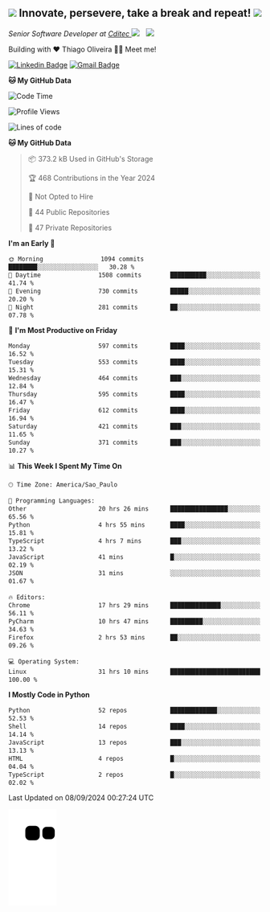 <h2><img src="https://emojis.slackmojis.com/emojis/images/1531849430/4246/blob-sunglasses.gif?1531849430" width="30"/> Innovate, persevere, take a break and repeat! <img src="https://media.giphy.com/media/12oufCB0MyZ1Go/giphy.gif" width="50"></h2>
<img align='right' src="https://media.giphy.com/media/M9gbBd9nbDrOTu1Mqx/giphy.gif" width="230">
<p><em>Senior Software Developer at <a href="https://www.cditec.com.br/">Cditec
</a><img src="https://media.giphy.com/media/WUlplcMpOCEmTGBtBW/giphy.gif" width="30"> 
</em></p>



Building with ❤️ Thiago Oliveira 👋🏽 Meet me!

[![Linkedin Badge](https://img.shields.io/badge/-Thiago-blue?style=flat-square&logo=Linkedin&logoColor=white&link=https://www.linkedin.com/in/tgmarinho/)](https://www.linkedin.com/in/thiagoceconelo/) 
[![Gmail Badge](https://img.shields.io/badge/-thiceconelo@gmail.com-c14438?style=flat-square&logo=Gmail&logoColor=white&link=mailto:thiceconelo@gmail.com)](mailto:thiceconelo@gmail.com)

</em></p>

<!-- <span style="height ">
![Anurag's GitHub stats](https://github-readme-stats.vercel.app/api?username=arthurspk&show_icons=true&theme=tokyonight)
</span> -->

**🐱 My GitHub Data** 
<!--START_SECTION:waka-->
![Code Time](http://img.shields.io/badge/Code%20Time-1%2C771%20hrs%2012%20mins-blue)

![Profile Views](http://img.shields.io/badge/Profile%20Views-5-blue)

![Lines of code](https://img.shields.io/badge/From%20Hello%20World%20I%27ve%20Written-5.0%20million%20lines%20of%20code-blue)

**🐱 My GitHub Data** 

> 📦 373.2 kB Used in GitHub's Storage 
 > 
> 🏆 468 Contributions in the Year 2024
 > 
> 🚫 Not Opted to Hire
 > 
> 📜 44 Public Repositories 
 > 
> 🔑 47 Private Repositories 
 > 
**I'm an Early 🐤** 

```text
🌞 Morning                1094 commits        ████████░░░░░░░░░░░░░░░░░   30.28 % 
🌆 Daytime                1508 commits        ██████████░░░░░░░░░░░░░░░   41.74 % 
🌃 Evening                730 commits         █████░░░░░░░░░░░░░░░░░░░░   20.20 % 
🌙 Night                  281 commits         ██░░░░░░░░░░░░░░░░░░░░░░░   07.78 % 
```
📅 **I'm Most Productive on Friday** 

```text
Monday                   597 commits         ████░░░░░░░░░░░░░░░░░░░░░   16.52 % 
Tuesday                  553 commits         ████░░░░░░░░░░░░░░░░░░░░░   15.31 % 
Wednesday                464 commits         ███░░░░░░░░░░░░░░░░░░░░░░   12.84 % 
Thursday                 595 commits         ████░░░░░░░░░░░░░░░░░░░░░   16.47 % 
Friday                   612 commits         ████░░░░░░░░░░░░░░░░░░░░░   16.94 % 
Saturday                 421 commits         ███░░░░░░░░░░░░░░░░░░░░░░   11.65 % 
Sunday                   371 commits         ███░░░░░░░░░░░░░░░░░░░░░░   10.27 % 
```


📊 **This Week I Spent My Time On** 

```text
🕑︎ Time Zone: America/Sao_Paulo

💬 Programming Languages: 
Other                    20 hrs 26 mins      ████████████████░░░░░░░░░   65.56 % 
Python                   4 hrs 55 mins       ████░░░░░░░░░░░░░░░░░░░░░   15.81 % 
TypeScript               4 hrs 7 mins        ███░░░░░░░░░░░░░░░░░░░░░░   13.22 % 
JavaScript               41 mins             █░░░░░░░░░░░░░░░░░░░░░░░░   02.19 % 
JSON                     31 mins             ░░░░░░░░░░░░░░░░░░░░░░░░░   01.67 % 

🔥 Editors: 
Chrome                   17 hrs 29 mins      ██████████████░░░░░░░░░░░   56.11 % 
PyCharm                  10 hrs 47 mins      █████████░░░░░░░░░░░░░░░░   34.63 % 
Firefox                  2 hrs 53 mins       ██░░░░░░░░░░░░░░░░░░░░░░░   09.26 % 

💻 Operating System: 
Linux                    31 hrs 10 mins      █████████████████████████   100.00 % 
```

**I Mostly Code in Python** 

```text
Python                   52 repos            █████████████░░░░░░░░░░░░   52.53 % 
Shell                    14 repos            ████░░░░░░░░░░░░░░░░░░░░░   14.14 % 
JavaScript               13 repos            ███░░░░░░░░░░░░░░░░░░░░░░   13.13 % 
HTML                     4 repos             █░░░░░░░░░░░░░░░░░░░░░░░░   04.04 % 
TypeScript               2 repos             █░░░░░░░░░░░░░░░░░░░░░░░░   02.02 % 
```




 Last Updated on 08/09/2024 00:27:24 UTC
<!--END_SECTION:waka-->

![Snake animation](https://github.com/rafaballerini/rafaballerini/blob/output/github-contribution-grid-snake.svg)


<!---
ceconelo/ceconelo is a ✨ special ✨ repository because its `README.md` (this file) appears on your GitHub profile.
You can click the Preview link to take a look at your changes.
--->
